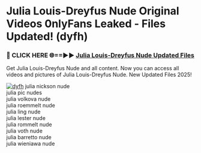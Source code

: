 # Julia Louis-Dreyfus Nude Original Videos 0nlyFans Leaked - Files Updated! (dyfh)

<h3>🔴 CLICK HERE 🌐==►► <a href="https://tinyurl.com/yrmya6cz" rel="nofollow">Julia Louis-Dreyfus Nude Updated Files</a></h3>

Get Julia Louis-Dreyfus Nude and all content. Now you can access all videos and pictures of Julia Louis-Dreyfus Nude. New Updated Files 2025!

[![dyfh](https://i.imgur.com/FMdXYCs.gif)](https://tinyurl.com/yrmya6cz)
julia nickson nude<br>
julia pic nudes<br>
julia volkova nude<br>
julia roemmelt nude<br>
julia ling nude<br>
julia lester nude<br>
julia rommelt nude<br>
julia voth nude<br>
julia barretto nude<br>
julia wieniawa nude